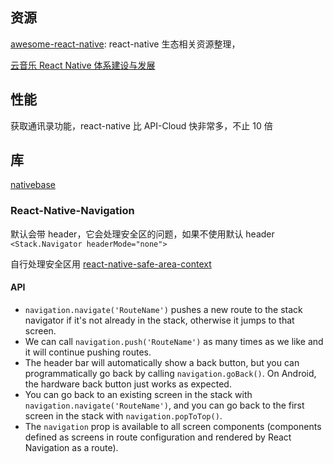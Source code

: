 ## 资源

[awesome-react-native](https://github.com/jondot/awesome-react-native): react-native 生态相关资源整理，

[云音乐 React Native 体系建设与发展](https://juejin.cn/post/686772243636941620)

## 性能

获取通讯录功能，react-native 比 API-Cloud 快非常多，不止 10 倍

## 库

[nativebase](https://nativebase.io/)

### React-Native-Navigation

默认会带 header，它会处理安全区的问题，如果不使用默认 header `<Stack.Navigator headerMode="none">`

自行处理安全区用 [react-native-safe-area-context](https://github.com/th3rdwave/react-native-safe-area-context)

#### API

- `navigation.navigate('RouteName')` pushes a new route to the stack navigator if it's not already in the stack, otherwise it jumps to that screen.
- We can call `navigation.push('RouteName')` as many times as we like and it will continue pushing routes.
- The header bar will automatically show a back button, but you can programmatically go back by calling `navigation.goBack()`. On Android, the hardware back button just works as expected.
- You can go back to an existing screen in the stack with `navigation.navigate('RouteName')`, and you can go back to the first screen in the stack with `navigation.popToTop()`.
- The `navigation` prop is available to all screen components (components defined as screens in route configuration and rendered by React Navigation as a route).

